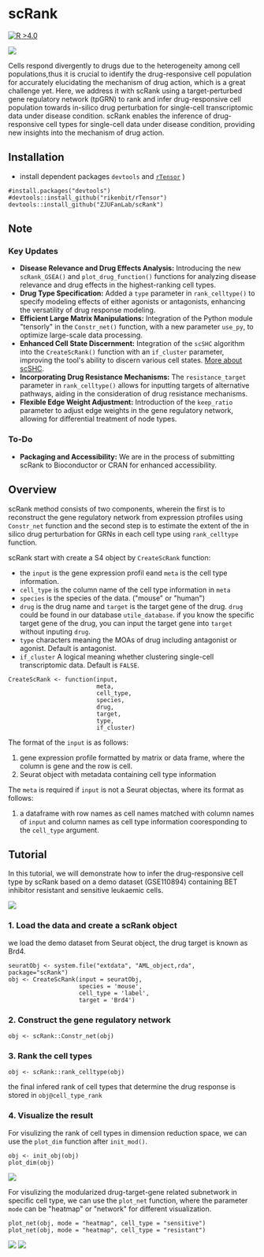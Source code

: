 # scRank
[![R >4.0](https://img.shields.io/badge/R-%3E%3D4.0-brightgreen)](https://www.r-project.org/)

<img src='https://github.com/ZJUFanLab/scRank/blob/main/img/workflow.png'>


Cells respond divergently to drugs due to the heterogeneity among cell populations,thus it is crucial to identify the drug-responsive cell population for accurately
elucidating the mechanism of drug action, which is a great challenge yet. Here, we
address it with scRank using a target-perturbed gene regulatory network (tpGRN) to rank and infer drug-responsive cell population towards in-silico drug perturbation for single-cell transcriptomic data under disease condition. scRank enables the inference of drug-responsive cell types for single-cell data under disease condition, providing new insights into the mechanism of drug action. 

## Installation
- install dependent packages `devtools` and [`rTensor`](https://github.com/rikenbit/rTensor)
)
```{r}
#install.packages("devtools")
#devtools::install_github("rikenbit/rTensor")
devtools::install_github("ZJUFanLab/scRank")
```
## Note

### Key Updates
- **Disease Relevance and Drug Effects Analysis:** Introducing the new `scRank_GSEA()` and `plot_drug_function()` functions for analyzing disease relevance and drug effects in the highest-ranking cell types.
- **Drug Type Specification:** Added a `type` parameter in `rank_celltype()` to specify modeling effects of either agonists or antagonists, enhancing the versatility of drug response modeling.
- **Efficient Large Matrix Manipulations:** Integration of the Python module "tensorly" in the `Constr_net()` function, with a new parameter `use_py`, to optimize large-scale data processing.
- **Enhanced Cell State Discernment:** Integration of the `scSHC` algorithm into the `CreateScRank()` function with an `if_cluster` parameter, improving the tool's ability to discern various cell states. [More about scSHC](https://github.com/igrabski/sc-SHC).
- **Incorporating Drug Resistance Mechanisms:** The `resistance_target` parameter in `rank_celltype()` allows for inputting targets of alternative pathways, aiding in the consideration of drug resistance mechanisms.
- **Flexible Edge Weight Adjustment:** Introduction of the `keep_ratio` parameter to adjust edge weights in the gene regulatory network, allowing for differential treatment of node types.

### To-Do
- **Packaging and Accessibility:** We are in the process of submitting scRank to Bioconductor or CRAN for enhanced accessibility.
## Overview
scRank method consists of two components, wherein the first is to reconstruct the gene regulatory network from expression ptrofiles using `Constr_net` function and the second step is to estimate the extent of the in silico drug perturbation for GRNs in each cell type using `rank_celltype` function. 

scRank start with create a S4 object by `CreateScRank` function:
- the `input` is the gene expression profil eand `meta` is the cell type information. 
- `cell_type` is the column name of the cell type information in `meta` 
- `species` is the species of the data. ("mouse" or "human")
- `drug` is the drug name and `target` is the target gene of the drug. `drug` could be found in our database `utile_database`. if you know the specific target gene of the drug, you can input the target gene into `target` without inputing `drug`.
- `type` characters meaning the MOAs of drug including antagonist or agonist. Default is antagonist.
- `if_cluster` A logical meaning whether clustering single-cell transcriptomic data. Default is `FALSE`.

```{r}
CreateScRank <- function(input,
                         meta,
                         cell_type,
                         species,
                         drug,
                         target,
                         type,
                         if_cluster)
```

The format of the `input` is as follows:
1. gene expression profile formatted by matrix or data frame, where the column is gene and the row is cell.
2. Seurat object with metadata containing cell type information

The `meta` is required if `input` is not a Seurat objectas, where its format as follows:
1. a dataframe with row names as cell names matched with column names of `input` and column names as cell type information cooresponding to the `cell_type` argument.

## Tutorial
In this tutorial, we will demonstrate how to  infer the drug-responsive cell type by scRank based on a demo dataset (GSE110894) containing BET inhibitor resistant and sensitive leukaemic cells.

<img src='https://github.com/ZJUFanLab/scRank/blob/main/img/original_data.png'>

### 1. Load the data and create a scRank object
we load the demo dataset from Seurat object, the drug target is known as Brd4.



```{r}
seuratObj <- system.file("extdata", "AML_object,rda", package="scRank")
obj <- CreateScRank(input = seuratObj,
                    species = 'mouse',
                    cell_type = 'label',
                    target = 'Brd4')
```

### 2. Construct the gene regulatory network
```{r}
obj <- scRank::Constr_net(obj)
```

### 3. Rank the cell types
```{r}
obj <- scRank::rank_celltype(obj)
```

the final infered rank of cell types that determine the drug response is stored in `obj@cell_type_rank`

### 4. Visualize the result
For visulizing the rank of cell types in dimension reduction space, we can use the `plot_dim` function after `init_mod()`.

```{r}
obj <- init_obj(obj)
plot_dim(obj)
```
<img src='https://github.com/ZJUFanLab/scRank/blob/main/img/scRank_data.png'>

For visulizing the modularized drug-target-gene related subnetwork in specific cell type, we can use the `plot_net` function, where the parameter `mode` can be "heatmap" or "network" for different visualization.

```{r}
plot_net(obj, mode = "heatmap", cell_type = "sensitive")
plot_net(obj, mode = "heatmap", cell_type = "resistant")
```
<img src='https://github.com/ZJUFanLab/scRank/blob/main/img/sensitive_net.png'>
<img src='https://github.com/ZJUFanLab/scRank/blob/main/img/resistant_net.png'>

